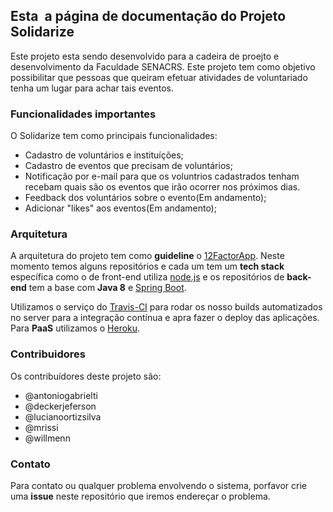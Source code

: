 ## Esta  a página de documentação do Projeto Solidarize

Este projeto esta sendo desenvolvido para a cadeira de proejto e desenvolvimento da Faculdade SENACRS. Este projeto tem como objetivo possibilitar que pessoas que queiram efetuar atividades de voluntariado tenha um lugar para achar tais eventos.

### Funcionalidades importantes
O Solidarize tem como principais funcionalidades:
- Cadastro de voluntários e instituíções;
- Cadastro de eventos que precisam de voluntários;
- Notificação por e-mail para que os voluntrios cadastrados tenham recebam quais são os eventos que irão ocorrer nos próximos dias.
- Feedback dos voluntários sobre o evento(Em andamento);
- Adicionar "likes" aos eventos(Em andamento);



### Arquitetura

A arquitetura do projeto tem como **guideline** o [12FactorApp](https://12factor.net/). Neste momento temos alguns repositórios e cada um tem um **tech stack** específica como o de front-end utiliza [node.js](https://nodejs.org/en/) e os repositórios de **back-end** tem a base com **Java 8** e [Spring Boot](https://projects.spring.io/spring-boot/). 

Utilizamos o serviço do [Travis-CI](https://travis-ci.org/) para rodar os nosso builds automatizados no server para a integração contínua e apra fazer o deploy das aplicações. Para **PaaS** utilizamos o [Heroku](heroku.com).

### Contribuidores

Os contribuídores deste projeto são:
- @antoniogabrielti
- @deckerjeferson
- @lucianoortizsilva
- @mrissi
- @willmenn

### Contato

Para contato ou qualquer problema envolvendo o sistema, porfavor crie uma **issue** neste repositório que iremos endereçar o problema.
